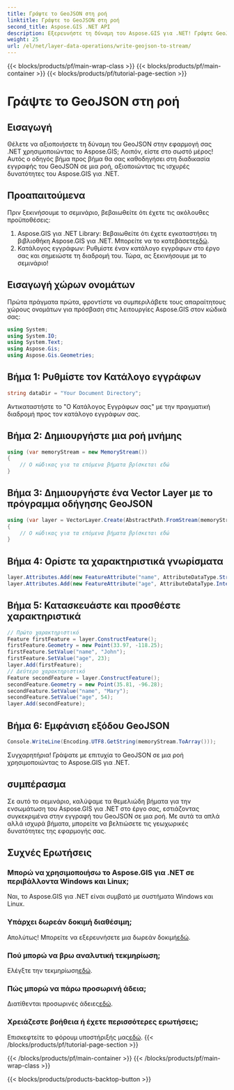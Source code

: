 ```yaml
---
title: Γράψτε το GeoJSON στη ροή
linktitle: Γράψτε το GeoJSON στη ροή
second_title: Aspose.GIS .NET API
description: Εξερευνήστε τη δύναμη του Aspose.GIS για .NET! Γράψτε GeoJSON για ροή χωρίς κόπο. Κάντε λήψη τώρα για απρόσκοπτη γεωχωρική ενοποίηση.
weight: 25
url: /el/net/layer-data-operations/write-geojson-to-stream/
---
```


{{< blocks/products/pf/main-wrap-class >}}
{{< blocks/products/pf/main-container >}}
{{< blocks/products/pf/tutorial-page-section >}}

# Γράψτε το GeoJSON στη ροή

## Εισαγωγή
Θέλετε να αξιοποιήσετε τη δύναμη του GeoJSON στην εφαρμογή σας .NET χρησιμοποιώντας το Aspose.GIS; Λοιπόν, είστε στο σωστό μέρος! Αυτός ο οδηγός βήμα προς βήμα θα σας καθοδηγήσει στη διαδικασία εγγραφής του GeoJSON σε μια ροή, αξιοποιώντας τις ισχυρές δυνατότητες του Aspose.GIS για .NET.
## Προαπαιτούμενα
Πριν ξεκινήσουμε το σεμινάριο, βεβαιωθείτε ότι έχετε τις ακόλουθες προϋποθέσεις:
1. Aspose.GIS για .NET Library: Βεβαιωθείτε ότι έχετε εγκαταστήσει τη βιβλιοθήκη Aspose.GIS για .NET. Μπορείτε να το κατεβάσετε[εδώ](https://releases.aspose.com/gis/net/).
2. Κατάλογος εγγράφων: Ρυθμίστε έναν κατάλογο εγγράφων στο έργο σας και σημειώστε τη διαδρομή του.
Τώρα, ας ξεκινήσουμε με το σεμινάριο!
## Εισαγωγή χώρων ονομάτων
Πρώτα πράγματα πρώτα, φροντίστε να συμπεριλάβετε τους απαραίτητους χώρους ονομάτων για πρόσβαση στις λειτουργίες Aspose.GIS στον κώδικά σας:
```csharp
using System;
using System.IO;
using System.Text;
using Aspose.Gis;
using Aspose.Gis.Geometries;
```
## Βήμα 1: Ρυθμίστε τον Κατάλογο εγγράφων
```csharp
string dataDir = "Your Document Directory";
```
Αντικαταστήστε το "Ο Κατάλογος Εγγράφων σας" με την πραγματική διαδρομή προς τον κατάλογο εγγράφων σας.
## Βήμα 2: Δημιουργήστε μια ροή μνήμης
```csharp
using (var memoryStream = new MemoryStream())
{
    // Ο κώδικας για τα επόμενα βήματα βρίσκεται εδώ
}
```
## Βήμα 3: Δημιουργήστε ένα Vector Layer με το πρόγραμμα οδήγησης GeoJSON
```csharp
using (var layer = VectorLayer.Create(AbstractPath.FromStream(memoryStream), Drivers.GeoJson))
{
    // Ο κώδικας για τα επόμενα βήματα βρίσκεται εδώ
}
```
## Βήμα 4: Ορίστε τα χαρακτηριστικά γνωρίσματα
```csharp
layer.Attributes.Add(new FeatureAttribute("name", AttributeDataType.String));
layer.Attributes.Add(new FeatureAttribute("age", AttributeDataType.Integer));
```
## Βήμα 5: Κατασκευάστε και προσθέστε χαρακτηριστικά
```csharp
// Πρώτο χαρακτηριστικό
Feature firstFeature = layer.ConstructFeature();
firstFeature.Geometry = new Point(33.97, -118.25);
firstFeature.SetValue("name", "John");
firstFeature.SetValue("age", 23);
layer.Add(firstFeature);
// Δεύτερο χαρακτηριστικό
Feature secondFeature = layer.ConstructFeature();
secondFeature.Geometry = new Point(35.81, -96.28);
secondFeature.SetValue("name", "Mary");
secondFeature.SetValue("age", 54);
layer.Add(secondFeature);
```
## Βήμα 6: Εμφάνιση εξόδου GeoJSON
```csharp
Console.WriteLine(Encoding.UTF8.GetString(memoryStream.ToArray()));
```
Συγχαρητήρια! Γράψατε με επιτυχία το GeoJSON σε μια ροή χρησιμοποιώντας το Aspose.GIS για .NET.
## συμπέρασμα
Σε αυτό το σεμινάριο, καλύψαμε τα θεμελιώδη βήματα για την ενσωμάτωση του Aspose.GIS για .NET στο έργο σας, εστιάζοντας συγκεκριμένα στην εγγραφή του GeoJSON σε μια ροή. Με αυτά τα απλά αλλά ισχυρά βήματα, μπορείτε να βελτιώσετε τις γεωχωρικές δυνατότητες της εφαρμογής σας.
## Συχνές Ερωτήσεις
### Μπορώ να χρησιμοποιήσω το Aspose.GIS για .NET σε περιβάλλοντα Windows και Linux;
Ναι, το Aspose.GIS για .NET είναι συμβατό με συστήματα Windows και Linux.
### Υπάρχει δωρεάν δοκιμή διαθέσιμη;
 Απολύτως! Μπορείτε να εξερευνήσετε μια δωρεάν δοκιμή[εδώ](https://releases.aspose.com/).
### Πού μπορώ να βρω αναλυτική τεκμηρίωση;
 Ελέγξτε την τεκμηρίωση[εδώ](https://reference.aspose.com/gis/net/).
### Πώς μπορώ να πάρω προσωρινή άδεια;
 Διατίθενται προσωρινές άδειες[εδώ](https://purchase.aspose.com/temporary-license/).
### Χρειάζεστε βοήθεια ή έχετε περισσότερες ερωτήσεις;
 Επισκεφτείτε το φόρουμ υποστήριξής μας[εδώ](https://forum.aspose.com/c/gis/33).
{{< /blocks/products/pf/tutorial-page-section >}}

{{< /blocks/products/pf/main-container >}}
{{< /blocks/products/pf/main-wrap-class >}}

{{< blocks/products/products-backtop-button >}}
